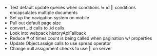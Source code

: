 * Test default update queries when conditions != id || conditions encapsulates multiple documents
* Set up the navigation system on mobile
* Pull out default page size
* convert _id calls to .id calls
* Look into webpack historyApiFallback
* Reduce # of times count is being called when pagination w/ properties
* Update Object.assign calls to use spread operator
* Change null assignment checks to use || on server